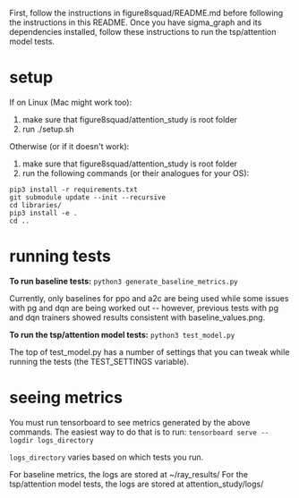 First, follow the instructions in figure8squad/README.md before following the instructions in this README. Once you have sigma_graph and its dependencies installed, follow these instructions to run the tsp/attention model tests.

# setup
If on Linux (Mac might work too):

1. make sure that figure8squad/attention_study is root folder
2. run ./setup.sh

Otherwise (or if it doesn't work):

1. make sure that figure8squad/attention_study is root folder
2. run the following commands (or their analogues for your OS):
```
pip3 install -r requirements.txt
git submodule update --init --recursive
cd libraries/
pip3 install -e .
cd ..
```

# running tests
**To run baseline tests:**
`python3 generate_baseline_metrics.py`

Currently, only baselines for ppo and a2c are being used while some issues with pg and dqn are being worked out -- however, previous tests with pg and dqn trainers showed results consistent with baseline_values.png.

**To run the tsp/attention model tests:**
`python3 test_model.py`

The top of test_model.py has a number of settings that you can tweak while running the tests (the TEST_SETTINGS variable).

# seeing metrics
You must run tensorboard to see metrics generated by the above commands. The easiest way to do that is to run:
`tensorboard serve --logdir logs_directory`

`logs_directory` varies based on which tests you run.

For baseline metrics, the logs are stored at ~/ray_results/
For the tsp/attention model tests, the logs are stored at attention_study/logs/
